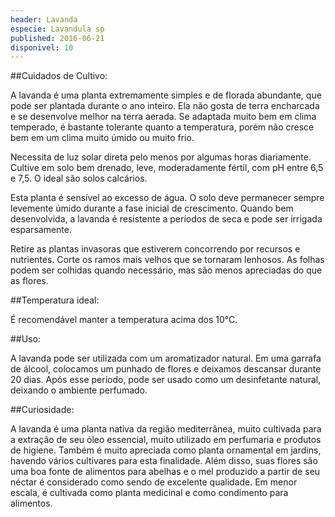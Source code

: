 ```yaml
---
header: Lavanda 
especie: Lavandula sp
published: 2016-06-21
disponivel: 10
---
```



##Cuidados de Cultivo:

A lavanda é uma planta extremamente simples e de florada abundante, que pode ser plantada durante o ano inteiro. Ela não gosta de terra encharcada e se desenvolve melhor na terra aerada. Se adaptada muito bem em clima temperado, é bastante tolerante quanto a temperatura, porém não cresce bem em um clima muito úmido ou muito frio.

Necessita de luz solar direta pelo menos por algumas horas diariamente.
Cultive em solo bem drenado, leve, moderadamente fértil, com pH entre 6,5 e 7,5. O ideal são solos calcários.

Esta planta é sensível ao excesso de água. O solo deve permanecer sempre levemente úmido durante a fase inicial de crescimento. Quando bem desenvolvida, a lavanda é resistente a períodos de seca e pode ser irrigada esparsamente.

Retire as plantas invasoras que estiverem concorrendo por recursos e nutrientes.
Corte os ramos mais velhos que se tornaram lenhosos. As folhas podem ser colhidas quando necessário, mas são menos apreciadas do que as flores. 

 
##Temperatura ideal:

É recomendável manter a temperatura acima dos 10°C.
 
 
##Uso:

A lavanda pode ser utilizada com um aromatizador natural. Em uma garrafa de álcool, colocamos um punhado de flores e deixamos descansar durante 20 dias. Após esse período, pode ser usado como um desinfetante natural, deixando o ambiente perfumado.
 

##Curiosidade:
 
A lavanda é uma planta nativa da região mediterrânea, muito cultivada para a extração de seu óleo essencial, muito utilizado em perfumaria e produtos de higiene. Também é muito apreciada como planta ornamental em jardins, havendo vários cultivares para esta finalidade. Além disso, suas flores são uma boa fonte de alimentos para abelhas e o mel produzido a partir de seu néctar é considerado como sendo de excelente qualidade. Em menor escala, é cultivada como planta medicinal e como condimento para alimentos.